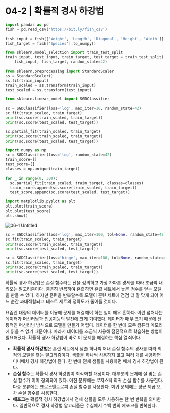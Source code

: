 # 04-2 | 확률적 경사 하강법

```python
import pandas as pd
fish = pd.read_csv('https://bit.ly/fish_csv')

fish_input = fish[['Weight', 'Length', 'Diagonal', 'Height', 'Width']].to_numpy()
fish_target = fish['Species'].to_numpy()

from sklearn.model_selection import train_test_split
train_input, test_input, train_target, test_target = train_test_split(
    fish_input, fish_target, random_state=42)

from sklearn.preprocessing import StandardScaler
ss = StandardScaler()
ss.fit(train_input)
train_scaled = ss.transform(train_input)
test_scaled = ss.transform(test_input)

from sklearn.linear_model import SGDClassifier

sc = SGDClassifier(loss='log', max_iter=10, random_state=42)
sc.fit(train_scaled, train_target)
print(sc.score(train_scaled, train_target))
print(sc.score(test_scaled, test_target))

sc.partial_fit(train_scaled, train_target)
print(sc.score(train_scaled, train_target))
print(sc.score(test_scaled, test_target))

import numpy as np
sc = SGDClassifier(loss='log', random_state=42)
train_score=[]
test_score=[]
classes = np.unique(train_target)

for _ in range(0, 300):
  sc.partial_fit(train_scaled, train_target, classes=classes)
  train_score.append(sc.score(train_scaled, train_target))
  test_score.append(sc.score(test_scaled, test_target))

import matplotlib.pyplot as plt
plt.plot(train_score)
plt.plot(test_score)
plt.show()
```

![06-1 Untitled](https://user-images.githubusercontent.com/87055471/128153169-a3b4daa7-c8b0-4011-ba41-63e381d0d864.png)


```python
sc = SGDClassifier(loss='log', max_iter=100, tol=None, random_state=42)
sc.fit(train_scaled, train_target)
print(sc.score(train_scaled, train_target))
print(sc.score(test_scaled, test_target))

sc = SGDClassifier(loss='hinge', max_iter=100, tol=None, random_state=42)
sc.fit(train_scaled, train_target)
print(sc.score(train_scaled, train_target))
print(sc.score(test_scaled, test_target))
```

확률적 경사 하강법은 손실 함수라는 산을 정의하고 가장 가파른 경사를 따라 조금씩 내려오는 알고리즘이다. 충분히 반복하여 훈련하면 훈련 세트에서 높은 점수를 얻는 모델을 만들 수 있다. 하지만 훈련을 반복할수록 모델이 훈련 세트에 점점 더 잘 맞게 되어 어느 순간 과대적합되고 테스트 세트의 정확도가 줄어들 것이다.

요즘엔 대량의 데이터를 이용해 문제를 해결해야 하는 일이 매우 흔하다. 이런 넘쳐나는 데이터가 머신러닝과 인공지능의 발전에 크게 기여했다. 데이터가 매우 크기 때문에 전통적인 머신러닝 방식으로 모델을 만들기 어렵다. 데이터를 한 번에 모두 컴퓨터 메모리에 읽을 수 없기 때문이다. 따라서 데이터를 조금씩 사용해 점진적으로 학습하는 방법이 필요해졌다. 확률적 경사 하강법이 바로 이 문제를 해결하는 핵심 열쇠이다.

- **확률적 경사 하강법**은 훈련 세트에서 샘플 하나씩 꺼내 손실 함수의 경사를 따라 최적의 모델을 찾는 알고리즘이다. 샘플을 하나씩 사용하지 않고 여러 개를 사용하면 미니배치 경사 하강법이 된다. 한 번에 전체 샘플을 사용하면 배치 경사 하강법이 된다.
- **손실 함수**는 확률적 경사 하강법이 최적화할 대상이다. 대부분의 문제에 잘 맞는 손실 함수가 이미 정의되어 있다. 이진 분류에는 로지스틱 회귀 손실 함수를 사용한다. 다중 분류에는 크로스엔트로피 손실 함수를 사용한다. 회귀 문제에는 평균 제곱 오차 손실 함수를 사용한다.
- **에포크**는 확률적 경사 하강법에서 전체 샘플을 모두 사용하는 한 번 반복을 의미한다. 일반적으로 경사 하강법 알고리즘은 수십에서 수백 번의 에포크를 반복한다.
